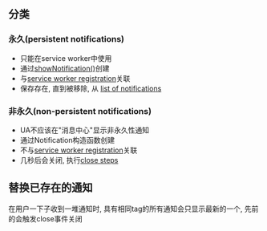 ## 分类

### 永久(persistent notifications)

- 只能在service worker中使用
- 通过[showNotification()](https://notifications.spec.whatwg.org/#dom-serviceworkerregistration-shownotification)创建
- 与[service worker registration](https://notifications.spec.whatwg.org/#service-worker-registration)关联
- 保存存在, 直到被移除, 从 [list of notifications](https://notifications.spec.whatwg.org/#list-of-notifications)

### 非永久(non-persistent notifications)

- UA不应该在"消息中心"显示非永久性通知
- 通过Notification构造函数创建
- 不与[service worker registration](https://notifications.spec.whatwg.org/#service-worker-registration)关联
- 几秒后会关闭, 执行[close steps](https://notifications.spec.whatwg.org/#close-steps)

## 替换已存在的通知

在用户一下子收到一堆通知时, 具有相同tag的所有通知会只显示最新的一个, 先前的会触发close事件关闭